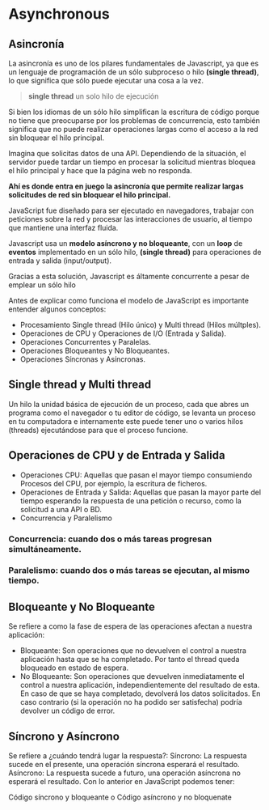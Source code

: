# Asynchronous

## Asincronía

La asincronía es uno de los pilares fundamentales de Javascript, ya que es un lenguaje de programación de un sólo subproceso o hilo **(single thread)**, lo que significa que sólo puede ejecutar una cosa a la vez.

> **single thread** un solo hilo de ejecución

Si bien los idiomas de un sólo hilo simplifican la escritura de código porque no tiene que preocuparse por los problemas de concurrencia, esto también significa que no puede realizar operaciones largas como el acceso a la red sin bloquear el hilo principal.

Imagina que solicitas datos de una API. Dependiendo de la situación, el servidor puede tardar un tiempo en procesar la solicitud mientras bloquea el hilo principal y hace que la página web no responda.

**Ahí es donde entra en juego la asincronía que permite realizar largas solicitudes de red sin bloquear el hilo principal.**

JavaScript fue diseñado para ser ejecutado en navegadores, trabajar con peticiones sobre la red y procesar las interacciones de usuario, al tiempo que mantiene una interfaz fluida.

Javascript usa un **modelo asíncrono y no bloqueante**, con un **loop** de **eventos** implementado en un sólo hilo, **(single thread)** para operaciones de entrada y salida (input/output).

Gracias a esta solución, Javascript es áltamente concurrente a pesar de emplear un sólo hilo

Antes de explicar como funciona el modelo de JavaScript es importante entender algunos conceptos:

- Procesamiento Single thread (Hilo único) y Multi thread (Hilos múltples).
- Operaciones de CPU y Operaciones de I/O (Entrada y Salida).
- Operaciones Concurrentes y Paralelas.
- Operaciones Bloqueantes y No Bloqueantes.
- Operaciones Síncronas y Asíncronas.

## Single thread y Multi thread

Un hilo la unidad básica de ejecución de un proceso, cada que abres un programa como el navegador o tu editor de código, se levanta un proceso en tu computadora e internamente este puede tener uno o varios hilos (threads) ejecutándose para que el proceso funcione.

## Operaciones de CPU y de Entrada y Salida

- Operaciones CPU: Aquellas que pasan el mayor tiempo consumiendo Procesos del CPU, por ejemplo, la escritura de ficheros.
- Operaciones de Entrada y Salida: Aquellas que pasan la mayor parte del tiempo esperando la respuesta de una petición o recurso, como la solicitud a una API o BD.
- Concurrencia y Paralelismo

### **Concurrencia:** cuando dos o más tareas progresan simultáneamente.

### **Paralelismo:** cuando dos o más tareas se ejecutan, al mismo tiempo.

## Bloqueante y No Bloqueante

Se refiere a como la fase de espera de las operaciones afectan a nuestra aplicación:

- Bloqueante: Son operaciones que no devuelven el control a nuestra aplicación hasta que se ha completado. Por tanto el thread queda bloqueado en estado de espera.
- No Bloqueante: Son operaciones que devuelven inmediatamente el control a nuestra aplicación, independientemente del resultado de esta. En caso de que se haya completado, devolverá los datos solicitados. En caso contrario (si la operación no ha podido ser satisfecha) podría devolver un código de error.

## Síncrono y Asíncrono

Se refiere a ¿cuándo tendrá lugar la respuesta?:
Síncrono: La respuesta sucede en el presente, una operación síncrona esperará el resultado.
Asíncrono: La respuesta sucede a futuro, una operación asíncrona no esperará el resultado.
Con lo anterior en JavaScript podemos tener:

Código síncrono y bloqueante o
Código asíncrono y no bloquenate

